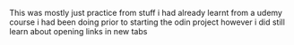 This was mostly just practice from stuff i had already learnt from a udemy course i had been doing prior to starting the odin project however i did still learn about opening links in new tabs
